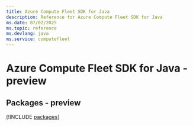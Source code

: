 ```yaml
---
title: Azure Compute Fleet SDK for Java
description: Reference for Azure Compute Fleet SDK for Java
ms.date: 07/02/2025
ms.topic: reference
ms.devlang: java
ms.service: computefleet
---
```

# Azure Compute Fleet SDK for Java - preview
## Packages - preview
[!INCLUDE [packages](compute-fleet-index.md)]